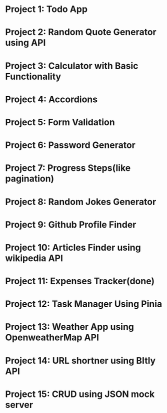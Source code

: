 # Project 1: Todo App
# Project 2: Random Quote Generator using API
# Project 3: Calculator with Basic Functionality
# Project 4: Accordions
# Project 5: Form Validation
# Project 6: Password Generator
# Project 7: Progress Steps(like pagination)
# Project 8: Random Jokes Generator
# Project 9: Github Profile Finder
# Project 10: Articles Finder using wikipedia API

# Project 11: Expenses Tracker(done)

# Project 12: Task Manager Using Pinia
# Project 13: Weather App using OpenweatherMap API
# Project 14: URL shortner using BItly API
# Project 15: CRUD using JSON mock server